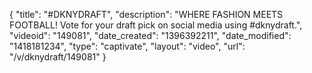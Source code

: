 {
    "title": "#DKNYDRAFT",
    "description": "WHERE FASHION MEETS FOOTBALL! Vote for your draft pick on social media using #dknydraft.",
    "videoid": "149081",
    "date_created": "1396392211",
    "date_modified": "1418181234",
    "type": "captivate",
    "layout": "video",
    "url": "\/v\/dknydraft\/149081"
}